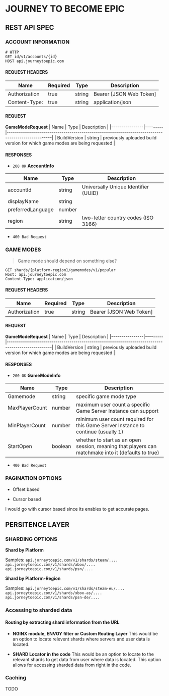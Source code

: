 # JOURNEY TO BECOME EPIC

## REST API SPEC

### ACCOUNT INFORMATION
```
# HTTP
GET id/v1/accounts/{id}
HOST api.journeytoepic.com
```

#### REQUEST HEADERS
| Name           | Required | Type   | Description             |
|----------------|----------|--------|-------------------------|
| Authorization  | true     | string | Bearer [JSON Web Token] |
| Content-Type:  | true     | string | application/json        |                                                                       

#### REQUEST
__GameModeRequest__
| Name           | Type    | Description                                                                                        |
|----------------|---------|----------------------------------------------------------------------------------------------------|
| BuildVersion   | string  | previously uploaded build version for which game modes are being requested                         |

#### RESPONSES

- `200 OK`
__AccountInfo__

| Name              | Type    | Description                                                                                        |
|-------------------|---------|----------------------------------------------------------------------------------------------------|
| accountId         | string  | Universally Unique Identifier (UUID)                                                               |
| displayName       | string  |                                                                                                    |
| preferredLanguage | number  |                                                                                                    |
| region            | string  | two-letter country codes (ISO 3166)                                                                |

- `400 Bad Request`

### GAME MODES
> Game mode should depend on something else?

```
GET shards/{platform-region}/gamemodes/v1/popular
Host: api.journeytoepic.com
Content-Type: application/json
```

#### REQUEST HEADERS
| Name           | Required | Type   | Description             |
|----------------|----------|--------|-------------------------|
| Authorization  | true     | string | Bearer [JSON Web Token] |

#### REQUEST
__GameModeRequest__
| Name           | Type    | Description                                                                                        |
|----------------|---------|----------------------------------------------------------------------------------------------------|
| BuildVersion   | string  | previously uploaded build version for which game modes are being requested                         |


#### RESPONSES
- `200 OK`
__GameModeInfo__

| Name           | Type    | Description                                                                                        |
|----------------|---------|----------------------------------------------------------------------------------------------------|
| Gamemode       | string  | specific game mode type                                                                            |
| MaxPlayerCount | number  | maximum user count a specific Game Server Instance can support                                     |
| MinPlayerCount | number  | minimum user count required for this Game Server Instance to continue (usually 1)                  |
| StartOpen      | boolean | whether to start as an open session, meaning that players can matchmake into it (defaults to true) |
- `400 Bad Request`

<!-- ### PLAYER INFO
```
# HTTP
GET https://api.journeytoepic.com/v1/shards/{shard}/players/{id}`
```

#### REQUEST HEADERS

| Name           | Required | Type   | Description             |
|----------------|----------|--------|-------------------------|
| Authorization  | true     | string | Bearer [JSON Web Token] |  

#### REQUEST

__GameModeRequest__
| Name           | Type    | Description                                                                                        |
|----------------|---------|----------------------------------------------------------------------------------------------------|
| BuildVersion   | string  | previously uploaded build version for which game modes are being requested                         |
| MaxPlayerCount | number  | maximum user count a specific Game Server Instance can support                                     |


#### RESPONSES

- `200 OK`
__GameModeInfo__

| Name           | Type    | Description                                                                                        |
|----------------|---------|----------------------------------------------------------------------------------------------------|
| Gamemode       | string  | specific game mode type                                                                            |
| MaxPlayerCount | number  | maximum user count a specific Game Server Instance can support                                     |
| MinPlayerCount | number  | minimum user count required for this Game Server Instance to continue (usually 1)                  |
| StartOpen      | boolean | whether to start as an open session, meaning that players can matchmake into it (defaults to true) |

- `400 Bad Request` -->

### PAGINATION OPTIONS

 -  Offset based

 -  Cursor based

 I would go with cursor based since its enables to get accurate pages.


## PERSITENCE LAYER

### SHARDING OPTIONS

__Shard by Platform__

Samples:
`api.jorneytoepic.com/v1/shards/steam/....`
`api.jorneytoepic.com/v1/shards/xbox/....`
`api.jorneytoepic.com/v1/shards/psn/....`

__Shard by Platform-Region__

Samples:
`api.jorneytoepic.com/v1/shards/steam-eu/....`
`api.jorneytoepic.com/v1/shards/xbox-as/....`
`api.jorneytoepic.com/v1/shards/psn-de/....`

### Accessing to sharded data

#### Routing by extracting shard information from the URL

- __NGINX module,  ENVOY filter or Custom Routing Layer__
This would be an option to locate relevent shards where servers and user data is located.

- __SHARD Locator in the code__
This would be an option to locate to the relevant shards to get data from user where data is located.
This option allows for accessing sharded data from right in the code.

### Caching
TODO
